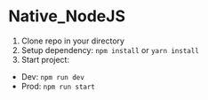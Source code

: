 # Native_NodeJS
1. Clone repo in your directory
2. Setup dependency: `npm install` or `yarn install`
3. Start project: 
 - Dev: `npm run dev`
 - Prod: `npm run start`
